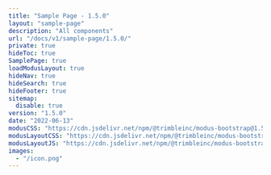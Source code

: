 ```yaml
---
title: "Sample Page - 1.5.0"
layout: "sample-page"
description: "All components"
url: "/docs/v1/sample-page/1.5.0/"
private: true
hideToc: true
SamplePage: true
loadModusLayout: true
hideNav: true
hideSearch: true
hideFooter: true
sitemap:
  disable: true
version: "1.5.0"
date: "2022-06-13"
modusCSS: "https://cdn.jsdelivr.net/npm/@trimbleinc/modus-bootstrap@1.5.0/dist/"
modusLayoutCSS: "https://cdn.jsdelivr.net/npm/@trimbleinc/modus-bootstrap@1.5.0/dist/modus-layout.min.css"
modusLayoutJS: "https://cdn.jsdelivr.net/npm/@trimbleinc/modus-bootstrap@1.5.0/dist/modus-layout.min.js"
images:
  - "/icon.png"
---
```


<style>
@media (prefers-color-scheme: dark) {
  .grid-item.bg-white {
    background-color: #171c1e !important;
  }
  .modus-content {
    background-color: #252a2e !important;
  }
}
</style>
